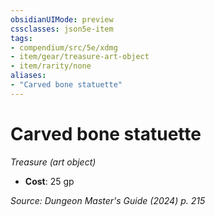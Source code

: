 ```yaml
---
obsidianUIMode: preview
cssclasses: json5e-item
tags:
- compendium/src/5e/xdmg
- item/gear/treasure-art-object
- item/rarity/none
aliases: 
- "Carved bone statuette"
---
```

# Carved bone statuette
*Treasure (art object)*  


- **Cost**: 25 gp

*Source: Dungeon Master's Guide (2024) p. 215*